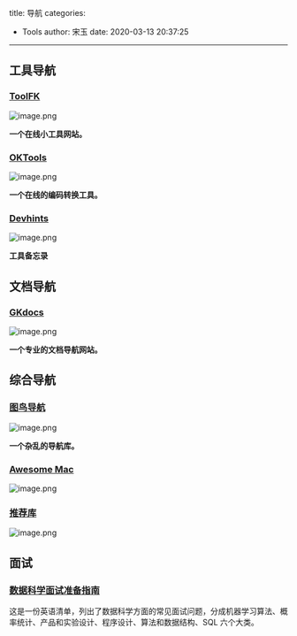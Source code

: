 title: 导航
categories:
 - Tools
author: 宋玉
date: 2020-03-13 20:37:25
---

## 工具导航

### [ToolFK](https://www.toolfk.com/)
![image.png](https://cdn.nlark.com/yuque/0/2020/png/394169/1582385777048-7e2a04b9-4831-41b0-8853-4b2f7637c865.png#align=left&display=inline&height=761&name=image.png&originHeight=1522&originWidth=2878&size=1081853&status=done&style=none&width=1439)

**一个在线小工具网站。**

### [OKTools](https://oktools.net/)
![image.png](https://cdn.nlark.com/yuque/0/2020/png/394169/1582385718204-9f4330a4-eb97-4051-8e05-bb2e3d7e8939.png#align=left&display=inline&height=768&name=image.png&originHeight=1536&originWidth=2874&size=1395398&status=done&style=none&width=1437)

**一个在线的编码转换工具。**

### [Devhints](https://devhints.io/)
![image.png](https://cdn.nlark.com/yuque/0/2020/png/394169/1582686894049-9f2b275c-5fdc-45e4-8d67-e49bbc40af48.png#align=left&display=inline&height=764&name=image.png&originHeight=1528&originWidth=2880&size=380413&status=done&style=none&width=1440)

**工具备忘录**

## 文档导航

### [GKdocs](http://geekdocs.cn/)
![image.png](https://cdn.nlark.com/yuque/0/2020/png/394169/1582385668662-06ce2500-9635-401d-b305-f5a57163a932.png#align=left&display=inline&height=764&name=image.png&originHeight=1528&originWidth=2870&size=2793181&status=done&style=none&width=1435)

**一个专业的文档导航网站。**

## 综合导航

### [图鸟导航](http://nav.tuniaokj.com/)
![image.png](https://cdn.nlark.com/yuque/0/2020/png/394169/1582385638485-40e041d4-c930-4324-865c-29e234d8caae.png#align=left&display=inline&height=762&name=image.png&originHeight=1524&originWidth=2876&size=2891426&status=done&style=none&width=1438)

**一个杂乱的导航库。<br />**

### [Awesome Mac](https://ripperhe.com/awesome-mac-html/)
![image.png](https://cdn.nlark.com/yuque/0/2020/png/394169/1583899245610-4661100a-6042-4bec-956d-36aef92d9b92.png#align=left&display=inline&height=761&name=image.png&originHeight=1522&originWidth=2876&size=318033&status=done&style=none&width=1438)

### [推荐库](https://github.com/PanJiaChen/awesome-bookmarks/tree/master/docs/repository)
![image.png](https://cdn.nlark.com/yuque/0/2020/png/394169/1584103039704-267e2a01-1e62-4497-87b5-7cc42d254bf7.png#align=left&display=inline&height=758&name=image.png&originHeight=1516&originWidth=2866&size=274815&status=done&style=none&width=1433)

## 面试

### [数据科学面试准备指南](https://www.kdnuggets.com/2020/01/data-science-interview-study-guide.html)
这是一份英语清单，列出了数据科学方面的常见面试问题，分成机器学习算法、概率统计、产品和实验设计、程序设计、算法和数据结构、SQL 六个大类。
